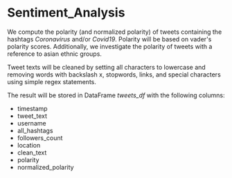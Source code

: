 # Sentiment_Analysis

We compute the polarity (and normalized polarity) of tweets containing the hashtags *Coronavirus* and/or *Covid19*.
Polarity will be based on vader's polarity scores.
Additionally, we investigate the polarity of tweets with a reference to asian ethnic groups.

Tweet texts will be cleaned by setting all characters to lowercase and removing words with backslash x, stopwords, links, and special characters using simple regex statements. 

The result will be stored in DataFrame *tweets_df* with the following columns:
- timestamp
- tweet_text
- username
- all_hashtags
- followers_count
- location
- clean_text
- polarity
- normalized_polarity

